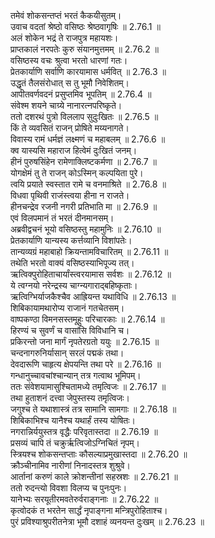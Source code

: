 

  
तमेवं शोकसन्तप्तं भरतं कैकयीसुतम्।  
उवाच वदतां श्रेष्ठो वसिष्ठः श्रेष्ठवागृषिः ॥ 2.76.1 ॥   
अलं शोकेन भद्रं ते राजपुत्र महायशः।  
प्राप्तकालं नरपतेः कुरु संयानमुत्तमम् ॥ 2.76.2 ॥   
वसिष्ठस्य वचः श्रुत्वा भरतो धारणां गतः।  
प्रेतकार्याणि सर्वाणि कारयामास धर्मवित् ॥ 2.76.3 ॥   
उद्धृतं तैलसंरोधात् स तु भूमौ निवेशितम्।  
आपीतवर्णवदनं प्रसुप्तमिव भूपतिम् ॥ 2.76.4 ॥   
संवेश्म शयने चाग्र्ये नानारत्नपरिष्कृते।  
ततो दशरथं पुत्रो विललाप सुदुःखितः ॥ 2.76.5 ॥   
किं ते व्यवसितं राजन् प्रोषिते मय्यनागते।  
विवास्य रामं धर्मज्ञं लक्ष्मणं च महाबलम् ॥ 2.76.6 ॥   
क्व यास्यसि महाराज हित्वेमं दुःखितं जनम्।  
हीनं पुरुषसिंहेन रामेणाक्लिष्टकर्मणा ॥ 2.76.7 ॥   
योगक्षेमं तु ते राजन् कोऽस्मिन् कल्पयिता पुरे।  
त्वयि प्रयाते स्वस्तात रामे च वनमाश्रिते ॥ 2.76.8 ॥   
विधवा पृथिवी राजंस्त्वया हीना न राजते।  
हीनचन्द्रेव रजनी नगरी प्रतिभाति मा ॥ 2.76.9 ॥   
एवं विलपमानं तं भरतं दीनमानसम्।  
अब्रवीद्वचनं भूयो वसिष्ठस्तु महामुनिः ॥ 2.76.10 ॥   
प्रेतकार्याणि यान्यस्य कर्त्तव्यानि विशांपतेः।  
तान्यव्यग्रं महाबाहो क्रियन्तामविचारितम् ॥ 2.76.11 ॥   
तथेति भरतो वाक्यं वसिष्ठस्याभिपूज्य तत्।  
ऋत्विक्पुरोहिताचार्यांस्त्वरयामास सर्वशः ॥ 2.76.12 ॥   
ये त्वग्नयो नरेन्द्रस्य चाग्न्यगाराद्बहिष्कृताः।  
ऋत्विग्भिर्याजकैश्चैव आह्रियन्त यथाविधि ॥ 2.76.13 ॥   
शिबिकायामथारोप्य राजानं गतचेतसम्।  
वाष्पकण्ठा विमनसस्तमूहुः परिचारकाः ॥ 2.76.14 ॥   
हिरण्यं च सुवर्णं च वासांसि विविधानि च।  
प्रकिरन्तो जना मार्गं नृपतेरग्रतो ययुः ॥ 2.76.15 ॥   
चन्दनागरुनिर्यासान् सरलं पद्मकं तथा।  
देवदारूणि चाहृत्य क्षेपयन्ति तथा परे ॥ 2.76.16 ॥   
गन्धानुच्चावचांश्चान्यान् तत्र गत्वाथ भूमिपम्।  
ततः संवेशयामासुश्चितामध्ये तमृत्विजः ॥ 2.76.17 ॥   
तथा हुताशनं दत्त्वा जेपुस्तस्य तमृत्विजः।  
जगुश्च ते यथाशास्त्रं तत्र सामानि सामगाः ॥ 2.76.18 ॥   
शिबिकाभिश्च यानैश्च यथार्हं तस्य योषितः।  
नगरान्निर्ययुस्तत्र वृद्धैः परिवृतास्तदा ॥ 2.76.19 ॥   
प्रसव्यं चापि तं चक्रुर्ऋत्विजोऽग्निचितं नृपम्।  
स्त्रियश्च शोकसन्तप्ताः कौसल्याप्रमुखास्तदा ॥ 2.76.20 ॥   
क्रौञ्चीनामिव नारीणां निनादस्तत्र शुश्रुवे।  
आर्तानां करुणं काले क्रोशन्तीनां सहस्रशः ॥ 2.76.21 ॥   
ततो रुदन्त्यो विवशा विलप्य च पुनःपुनः।  
यानेभ्यः सरयूतीरमवतेरुर्वराङ्गनाः ॥ 2.76.22 ॥   
कृत्वोदकं त भरतेन सार्द्धं नृपाङ्गना मन्त्रिपुरोहिताश्च।  
पुरं प्रविश्याश्रुपरीतनेत्रा भूमौ दशाहं व्यनयन्त दुःखम् ॥ 2.76.23 ॥   
